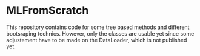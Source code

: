 # MLFromScratch

This repository contains code for some tree based methods and different bootsraping technics. However, only the classes are usable yet since some adjustement have to be made on the DataLoader, which is not published yet. 
